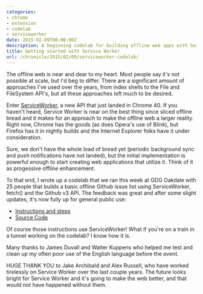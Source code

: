 ```yaml
---
categories:
- chrome
- extension
- codelab
- serviceworker
date: 2015-02-09T00:00:00Z
description: A beginning codelab for building offline web apps with Service Worker.
title: Getting started with Service Worker
url: /chronicle/2015/02/09/serviceworker-codelab/
---
```


The offline web is near and dear to my heart. Most people say it's not possible at scale, but I'd beg to differ. There are a significant amount of approaches I've used over the years, from index shells to the File and FileSystem API's, but all these approaches left much to be desired.

Enter [ServiceWorker](https://github.com/slightlyoff/ServiceWorker), a new API that just landed in Chrome 40. If you haven't heard, Service Worker is near on the best thing since sliced offline bread and it makes for an approach to make the offline web a larger reality. Right now, Chrome has the goods (as does Opera's use of Blink), but Firefox has it in nightly builds and the Internet Explorer folks have it under consideration.

Sure, we don't have the whole load of bread yet (periodic background sync and push notifications have not landed), but the initial implementation is powerful enough to start creating web applications that utilize it. Think of it as progessive offline enhancement.

To that end, I wrote up a codelab that we ran this week at GDG Oakdale with 25 people that builds a basic offline Github issue list using ServiceWorker, fetch() and the Github v3 API. The feedback was great and after some slight updates, it's now fully up for general public use:

* [Instructions and steps](https://justinribeiro.github.io/service-worker-codelab-gdg-oakdale/)
* [Source Code](https://github.com/justinribeiro/service-worker-codelab-gdg-oakdale)

Of course those instructions use ServiceWorker! What if you're on a train in a tunnel working on the codelab? I know how it is.

Many thanks to James Duvall and Walter Kuppens who helped me test and clean up my often poor use of the English language before the event.

HUGE THANK YOU to Jake Archibald and Alex Russell, who have worked tirelessly on Service Worker over the last couple years. The future looks bright for Service Worker and it's going to make the web better, and that would not have happened without them.